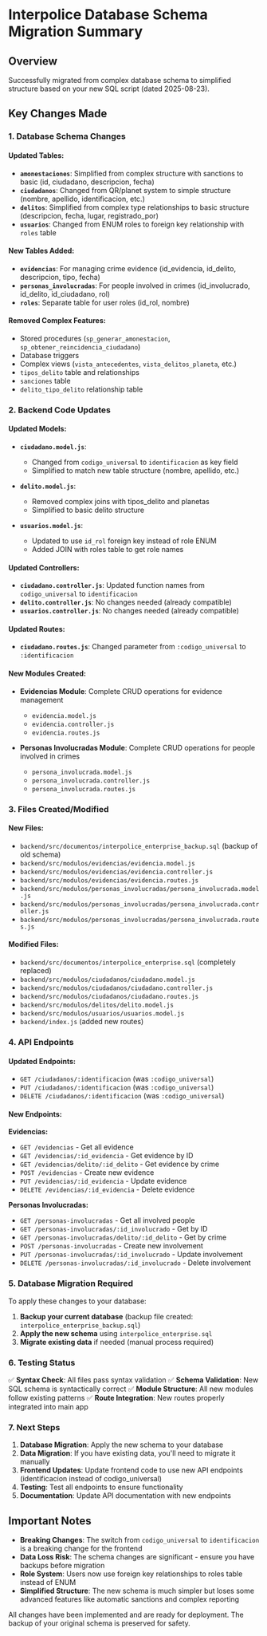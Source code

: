 # Interpolice Database Schema Migration Summary

## Overview
Successfully migrated from complex database schema to simplified structure based on your new SQL script (dated 2025-08-23).

## Key Changes Made

### 1. Database Schema Changes

#### **Updated Tables:**
- **`amonestaciones`**: Simplified from complex structure with sanctions to basic (id, ciudadano, descripcion, fecha)
- **`ciudadanos`**: Changed from QR/planet system to simple structure (nombre, apellido, identificacion, etc.)
- **`delitos`**: Simplified from complex type relationships to basic structure (descripcion, fecha, lugar, registrado_por)
- **`usuarios`**: Changed from ENUM roles to foreign key relationship with `roles` table

#### **New Tables Added:**
- **`evidencias`**: For managing crime evidence (id_evidencia, id_delito, descripcion, tipo, fecha)
- **`personas_involucradas`**: For people involved in crimes (id_involucrado, id_delito, id_ciudadano, rol)
- **`roles`**: Separate table for user roles (id_rol, nombre)

#### **Removed Complex Features:**
- Stored procedures (`sp_generar_amonestacion`, `sp_obtener_reincidencia_ciudadano`)
- Database triggers
- Complex views (`vista_antecedentes`, `vista_delitos_planeta`, etc.)
- `tipos_delito` table and relationships
- `sanciones` table
- `delito_tipo_delito` relationship table

### 2. Backend Code Updates

#### **Updated Models:**
- **`ciudadano.model.js`**: 
  - Changed from `codigo_universal` to `identificacion` as key field
  - Simplified to match new table structure (nombre, apellido, etc.)
  
- **`delito.model.js`**: 
  - Removed complex joins with tipos_delito and planetas
  - Simplified to basic delito structure
  
- **`usuarios.model.js`**: 
  - Updated to use `id_rol` foreign key instead of role ENUM
  - Added JOIN with roles table to get role names

#### **Updated Controllers:**
- **`ciudadano.controller.js`**: Updated function names from `codigo_universal` to `identificacion`
- **`delito.controller.js`**: No changes needed (already compatible)
- **`usuarios.controller.js`**: No changes needed (already compatible)

#### **Updated Routes:**
- **`ciudadano.routes.js`**: Changed parameter from `:codigo_universal` to `:identificacion`

#### **New Modules Created:**
- **Evidencias Module**: Complete CRUD operations for evidence management
  - `evidencia.model.js`
  - `evidencia.controller.js`
  - `evidencia.routes.js`

- **Personas Involucradas Module**: Complete CRUD operations for people involved in crimes
  - `persona_involucrada.model.js`
  - `persona_involucrada.controller.js`
  - `persona_involucrada.routes.js`

### 3. Files Created/Modified

#### **New Files:**
- `backend/src/documentos/interpolice_enterprise_backup.sql` (backup of old schema)
- `backend/src/modulos/evidencias/evidencia.model.js`
- `backend/src/modulos/evidencias/evidencia.controller.js`
- `backend/src/modulos/evidencias/evidencia.routes.js`
- `backend/src/modulos/personas_involucradas/persona_involucrada.model.js`
- `backend/src/modulos/personas_involucradas/persona_involucrada.controller.js`
- `backend/src/modulos/personas_involucradas/persona_involucrada.routes.js`

#### **Modified Files:**
- `backend/src/documentos/interpolice_enterprise.sql` (completely replaced)
- `backend/src/modulos/ciudadanos/ciudadano.model.js`
- `backend/src/modulos/ciudadanos/ciudadano.controller.js`
- `backend/src/modulos/ciudadanos/ciudadano.routes.js`
- `backend/src/modulos/delitos/delito.model.js`
- `backend/src/modulos/usuarios/usuarios.model.js`
- `backend/index.js` (added new routes)

### 4. API Endpoints

#### **Updated Endpoints:**
- `GET /ciudadanos/:identificacion` (was `:codigo_universal`)
- `PUT /ciudadanos/:identificacion` (was `:codigo_universal`)
- `DELETE /ciudadanos/:identificacion` (was `:codigo_universal`)

#### **New Endpoints:**
**Evidencias:**
- `GET /evidencias` - Get all evidence
- `GET /evidencias/:id_evidencia` - Get evidence by ID
- `GET /evidencias/delito/:id_delito` - Get evidence by crime
- `POST /evidencias` - Create new evidence
- `PUT /evidencias/:id_evidencia` - Update evidence
- `DELETE /evidencias/:id_evidencia` - Delete evidence

**Personas Involucradas:**
- `GET /personas-involucradas` - Get all involved people
- `GET /personas-involucradas/:id_involucrado` - Get by ID
- `GET /personas-involucradas/delito/:id_delito` - Get by crime
- `POST /personas-involucradas` - Create new involvement
- `PUT /personas-involucradas/:id_involucrado` - Update involvement
- `DELETE /personas-involucradas/:id_involucrado` - Delete involvement

### 5. Database Migration Required

To apply these changes to your database:
1. **Backup your current database** (backup file created: `interpolice_enterprise_backup.sql`)
2. **Apply the new schema** using `interpolice_enterprise.sql`
3. **Migrate existing data** if needed (manual process required)

### 6. Testing Status

✅ **Syntax Check**: All files pass syntax validation
✅ **Schema Validation**: New SQL schema is syntactically correct
✅ **Module Structure**: All new modules follow existing patterns
✅ **Route Integration**: New routes properly integrated into main app

### 7. Next Steps

1. **Database Migration**: Apply the new schema to your database
2. **Data Migration**: If you have existing data, you'll need to migrate it manually
3. **Frontend Updates**: Update frontend code to use new API endpoints (identificacion instead of codigo_universal)
4. **Testing**: Test all endpoints to ensure functionality
5. **Documentation**: Update API documentation with new endpoints

## Important Notes

- **Breaking Changes**: The switch from `codigo_universal` to `identificacion` is a breaking change for the frontend
- **Data Loss Risk**: The schema changes are significant - ensure you have backups before migration
- **Role System**: Users now use foreign key relationships to roles table instead of ENUM
- **Simplified Structure**: The new schema is much simpler but loses some advanced features like automatic sanctions and complex reporting

All changes have been implemented and are ready for deployment. The backup of your original schema is preserved for safety.